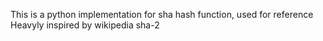This is a python implementation for sha hash function, used for reference
Heavyly inspired by wikipedia sha-2
